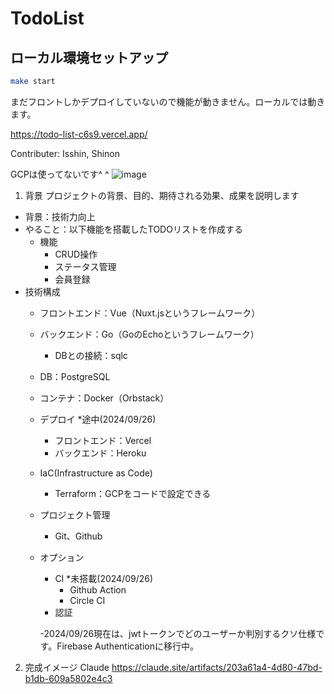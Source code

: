 # TodoList
## ローカル環境セットアップ
``` bash
make start
```

まだフロントしかデプロイしていないので機能が動きません。ローカルでは動きます。

https://todo-list-c6s9.vercel.app/


Contributer: Isshin, Shinon

GCPは使ってないです^ ^
![image](https://github.com/user-attachments/assets/9fc2bf3e-80aa-4f34-a1c6-add3ab0b9138)



1. 背景
プロジェクトの背景、目的、期待される効果、成果を説明します
- 背景：技術力向上
- やること：以下機能を搭載したTODOリストを作成する
  - 機能
    - CRUD操作
    - ステータス管理
    - 会員登録
- 技術構成
  - フロントエンド：Vue（Nuxt.jsというフレームワーク）
  - バックエンド：Go（GoのEchoというフレームワーク）
    - DBとの接続：sqlc
  - DB：PostgreSQL
  - コンテナ：Docker（Orbstack）
  - デプロイ *途中(2024/09/26) 
    - フロントエンド：Vercel
    - バックエンド：Heroku
  - IaC(Infrastructure as Code)
    - Terraform：GCPをコードで設定できる
  - プロジェクト管理
    - Git、Github
  - オプション
    - CI *未搭載(2024/09/26) 
      - Github Action
      - Circle CI
    - 認証 

    -2024/09/26現在は、jwtトークンでどのユーザーか判別するクソ仕様です。Firebase Authenticationに移行中。

2. 完成イメージ
Claude
https://claude.site/artifacts/203a61a4-4d80-47bd-b1db-609a5802e4c3
